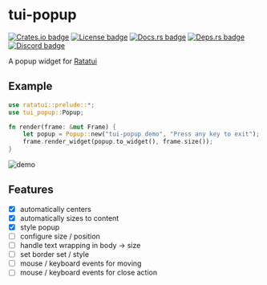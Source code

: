 # tui-popup

[![Crates.io badge]][tui-popup crate]
[![License badge]](./LICENSE)
[![Docs.rs badge]][tui-popup docs]
[![Deps.rs badge]][Deps.rs Dependency status]
[![Discord badge]][Ratatui Discord]
<!-- [![Codecov.io badge]][Code Coverage status] -->

<!-- cargo-rdme start -->

A popup widget for [Ratatui](https://ratatui.rs)

## Example

```rust
use ratatui::prelude::*;
use tui_popup::Popup;

fn render(frame: &mut Frame) {
    let popup = Popup::new("tui-popup demo", "Press any key to exit");
    frame.render_widget(popup.to_widget(), frame.size());
}
```

<!-- cargo-rdme end -->

![demo](./demo.png)

## Features

- [x] automatically centers
- [x] automatically sizes to content
- [x] style popup
- [ ] configure size / position
- [ ] handle text wrapping in body -> size
- [ ] set border set / style
- [ ] mouse / keyboard events for moving
- [ ] mouse / keyboard events for close action

[Crates.io badge]: https://img.shields.io/crates/v/tui-popup?logo=rust&style=for-the-badge
[tui-popup crate]: https://crates.io/crates/tui-popup
[License badge]: https://img.shields.io/crates/l/tui-popup?style=for-the-badge
[Docs.rs badge]: https://img.shields.io/docsrs/tui-popup?logo=rust&style=for-the-badge
[Deps.rs badge]: https://deps.rs/repo/github/joshka/tui-popup/status.svg?style=for-the-badge
[Discord badge]: https://img.shields.io/discord/1070692720437383208?label=ratatui+discord&logo=discord&style=for-the-badge
[tui-popup docs]: https://docs.rs/crate/tui-popup/
[Deps.rs Dependency status]: https://deps.rs/repo/github/joshka/tui-popup
[Ratatui Discord]: https://discord.gg/pMCEU9hNEj

